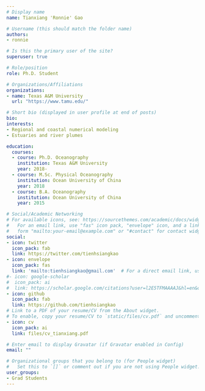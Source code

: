 ```yaml
---
# Display name
name: Tianxiang 'Ronnie' Gao

# Username (this should match the folder name)
authors:
- ronnie

# Is this the primary user of the site?
superuser: true

# Role/position
role: Ph.D. Student

# Organizations/Affiliations
organizations:
- name: Texas A&M University
  url: "https://www.tamu.edu/"

# Short bio (displayed in user profile at end of posts)
bio:
interests:
- Regional and coastal numerical modeling
- Estuaries and river plumes

education:
  courses:
  - course: Ph.D. Oceanography
    institution: Texas A&M University
    year: 2018-
  - course: M.Sc. Physical Oceanography
    institution: Ocean University of China
    year: 2018
  - course: B.A. Oceanography
    institution: Ocean University of China
    year: 2015

# Social/Academic Networking
# For available icons, see: https://sourcethemes.com/academic/docs/widgets/#icons
#   For an email link, use "fas" icon pack, "envelope" icon, and a link in the
#   form "mailto:your-email@example.com" or "#contact" for contact widget.
social:
- icon: twitter
  icon_pack: fab
  link: https://twitter.com/tienhsiangkao
- icon: envelope
  icon_pack: fas
  link: 'mailto:tienhsiangkao@gmail.com'  # For a direct email link, use "mailto:test@example.org".
#- icon: google-scholar
#  icon_pack: ai
#  link: https://scholar.google.com/citations?user=l2E5TFMAAAAJ&hl=en&oi=ao
- icon: github
  icon_pack: fab
  link: https://github.com/tienhsiangkao
# Link to a PDF of your resume/CV from the About widget.
# To enable, copy your resume/CV to `static/files/cv.pdf` and uncomment the lines below.  
- icon: cv
  icon_pack: ai
  link: files/cv_tianxiang.pdf

# Enter email to display Gravatar (if Gravatar enabled in Config)
email: ""

# Organizational groups that you belong to (for People widget)
#   Set this to `[]` or comment out if you are not using People widget.  
user_groups:
- Grad Students
---
```

